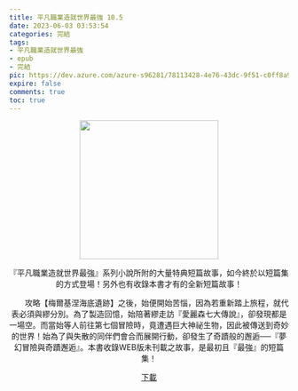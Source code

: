 ```yaml
---
title: 平凡職業造就世界最強 10.5
date: 2023-06-03 03:53:54
categories: 完結
tags:
- 平凡職業造就世界最強
- epub
- 完結
pic: https://dev.azure.com/azure-s96281/78113428-4e76-43dc-9f51-c0ff8a913055/_apis/git/repositories/a379171b-de46-4c10-9b0d-00da23959885/items?path=/Epub%20Cover/%E5%B9%B3%E5%87%A1%E8%81%B7%E6%A5%AD%E9%80%A0%E5%B0%B1%E4%B8%96%E7%95%8C%E6%9C%80%E5%BC%B7-10.5.jpg&versionDescriptor%5BversionOptions%5D=0&versionDescriptor%5BversionType%5D=0&versionDescriptor%5Bversion%5D=main&resolveLfs=true&%24format=octetStream&api-version=5.0
expire: false
comments: true
toc: true
---
```


<div style="text-align:center" class="kratos-post-content">

<img width="250px" src="https://dev.azure.com/azure-s96281/78113428-4e76-43dc-9f51-c0ff8a913055/_apis/git/repositories/a379171b-de46-4c10-9b0d-00da23959885/items?path=/Epub%20Cover/%E5%B9%B3%E5%87%A1%E8%81%B7%E6%A5%AD%E9%80%A0%E5%B0%B1%E4%B8%96%E7%95%8C%E6%9C%80%E5%BC%B7-10.5.jpg&versionDescriptor%5BversionOptions%5D=0&versionDescriptor%5BversionType%5D=0&versionDescriptor%5Bversion%5D=main&resolveLfs=true&%24format=octetStream&api-version=5.0">

<p>
『平凡職業造就世界最強』系列小說所附的大量特典短篇故事，如今終於以短篇集的方式登場！另外也有收錄本書才有的全新短篇故事！

　　攻略【梅爾基涅海底遺跡】之後，始便開始苦惱，因為若重新踏上旅程，就代表必須與繆分別。為了製造回憶，始陪著繆走訪『愛麗森七大傳說』，卻發現都是一場空。而當始等人前往第七個冒險時，竟遭遇巨大神祕生物，因此被傳送到奇妙的世界！始為了與失散的同伴們會合而展開行動，卻發生了奇蹟般的邂逅──『夢幻冒險與奇蹟邂逅』。本書收錄WEB版未刊載之故事，是最初且『最強』的短篇集！
</p>

<p>
<a href="https://epubdatabase.azurewebsites.net/EBOOKS/EPUB/完結/平凡職業造就世界最強/%E5%B9%B3%E5%87%A1%E8%81%B7%E6%A5%AD%E9%80%A0%E5%B0%B1%E4%B8%96%E7%95%8C%E6%9C%80%E5%BC%B710.5%20%E7%9F%AD%E7%AF%87%E9%9B%86.epub?download=1">下載</a>
</p>

</div>

